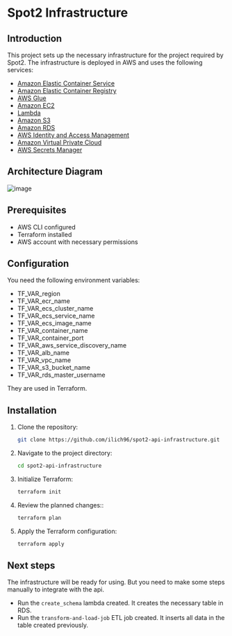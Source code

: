 # Spot2 Infrastructure

## Introduction
This project sets up the necessary infrastructure for the project required by Spot2.
The infrastructure is deployed in AWS and uses the following services:
- [Amazon Elastic Container Service](https://aws.amazon.com/ecs/)
- [Amazon Elastic Container Registry](https://aws.amazon.com/ecr/)
- [AWS Glue](https://aws.amazon.com/glue/)
- [Amazon EC2](https://aws.amazon.com/ec2/)
- [Lambda](https://aws.amazon.com/lambda/)
- [Amazon S3](https://aws.amazon.com/s3/)
- [Amazon RDS](https://aws.amazon.com/rds/)
- [AWS Identity and Access Management](https://aws.amazon.com/iam/)
- [Amazon Virtual Private Cloud](https://aws.amazon.com/vpc/)
- [AWS Secrets Manager](https://aws.amazon.com/secrets-manager/)

## Architecture Diagram
![image](https://drive.google.com/uc?export=view&id=1QaQ5K2uPDhekFrqnblnu9t_Ibr_cdqY-)

## Prerequisites
- AWS CLI configured
- Terraform installed
- AWS account with necessary permissions

## Configuration
You need the following environment variables:
- TF_VAR_region
- TF_VAR_ecr_name
- TF_VAR_ecs_cluster_name
- TF_VAR_ecs_service_name
- TF_VAR_ecs_image_name
- TF_VAR_container_name
- TF_VAR_container_port
- TF_VAR_aws_service_discovery_name
- TF_VAR_alb_name
- TF_VAR_vpc_name
- TF_VAR_s3_bucket_name
- TF_VAR_rds_master_username

They are used in Terraform.

## Installation
1. Clone the repository:
   ```bash
   git clone https://github.com/ilich96/spot2-api-infrastructure.git
   ```
   
2. Navigate to the project directory:
   ```bash
   cd spot2-api-infrastructure
   ```

3. Initialize Terraform:
   ```bash
   terraform init
   ```

4. Review the planned changes::
   ```bash
   terraform plan
   ```

5. Apply the Terraform configuration:
   ```bash
   terraform apply
   ```
   
## Next steps
The infrastructure will be ready for using. But you need to make some steps manually to integrate with
the api.

- Run the `create_schema` lambda created. It creates the necessary table in RDS.
- Run the `transform-and-load-job` ETL job created. It inserts all data in the table created
previously.
